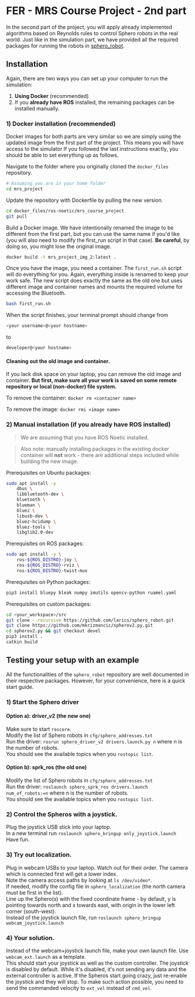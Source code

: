 # FER - MRS Course Project - 2nd part
In the second part of the project, you will apply already implemented algorithms based on Reynolds rules to control Sphero robots in the real world. Just like in the simulation part, we have provided all the required packages for running the robots in [sphero_robot](https://github.com/larics/sphero_robot).

## Installation
Again, there are two ways you can set up your computer to run the simulation:

1. **Using Docker** (recommended)
2. If you **already have ROS** installed, the remaining packages can be installed manually.

### 1) Docker installation (recommended)
Docker images for both parts are very similar so we are simply using the updated image from the first part of the project. This means you will have access to the simulator If you followed the last instructions exactly, you should be able to set everything up as follows.

Navigate to the folder where you originally cloned the `docker_files` repository.
```bash
# Assuming you are in your home folder
cd mrs_project
```

Update the repository with Dockerfile by pulling the new version.
```bash
cd docker_files/ros-noetic/mrs_course_project
git pull
```

Build a Docker image. We have intentionally renamed the image to be different from the first part, but you can use the same name if you'd like (you will also need to modify the first_run script in that case). **Be careful**, by doing so, you might lose the original image.
```bash
docker build -t mrs_project_img_2:latest .
```

Once you have the image, you need a container. The `first_run.sh` script will do everything for you. Again, everything inside is renamed to keep your work safe. The new script does exactly the same as the old one but uses different image and container names and mounts the required volume for accessing the Bluetooth.
```bash
bash first_run.sh
```

When the script finishes, your terminal prompt should change from
```bash
<your username>@<your hostname>
```
to
```bash
developer@<your hostname>
```

#### Cleaning out the old image and container.
If you lack disk space on your laptop, you can remove the old image and container. **But first, make sure all your work is saved on some remote repository or local (non-docker) file system.**

To remove the container: `docker rm <container name>`

To remove the image: `docker rmi <image name>`

### 2) Manual installation (if you already have ROS installed)
> We are assuming that you have ROS Noetic installed.

> Also note: manually installing packages in the existing docker container will **not** work - there are additional steps included while building the new image.

Prerequisites on Ubuntu packages:
```bash
sudo apt install -y
    dbus \
    libbluetooth-dev \
    bluetooth \
    blueman \
    bluez \
    libusb-dev \
    bluez-hcidump \
    bluez-tools \
    libglib2.0-dev
```

Prerequisites on ROS packages:
```bash
sudo apt install -y \
    ros-${ROS_DISTRO}-joy \
    ros-${ROS_DISTRO}-rviz \
    ros-${ROS_DISTRO}-twist-mux
```

Prerequisites on Python packages:
```bash
pip3 install bluepy bleak numpy imutils opencv-python ruamel.yaml
```

Prerequisites on custom packages:
```bash
cd <your_workspace>/src
git clone --recursive https://github.com/larics/sphero_robot.git
git clone https://github.com/mkrizmancic/spherov2.py.git
cd spherov2.py && git checkout devel
pip3 install .
catkin build
```

## Testing your setup with an example
All the functionalities of the `sphero_robot` repository are well documented in their respective packages. However, for your convenience, here is a quick start guide.

### 1) Start the Sphero driver
#### Option a): driver_v2 (the new one)
Make sure to start `roscore`.  
Modify the list of Sphero robots in `cfg/sphero_addresses.txt`  
Run the driver: `rosrun sphero_driver_v2 drivers.launch.py n` where n is the number of robots.  
You should see the available topics when you `rostopic list`.

#### Option b): sprk_ros (the old one)
Modify the list of Sphero robots in `cfg/sphero_addresses.txt`  
Run the driver: `roslaunch sphero_sprk_ros drivers.launch num_of_robots:=n` where n is the number of robots.  
You should see the available topics when you `rostopic list`.

### 2) Control the Spheros with a joystick.
Plug the joystick USB stick into your laptop.  
In a new terminal run `roslaunch sphero_bringup only_joystick.launch`  
Have fun.

### 3) Try out localization.
Plug in webcam USBs to your laptop. Watch out for their order. The camera which is connected first will get a lower index.  
Note the camera access paths by looking at `ls /dev/video*`.  
If needed, modify the config file in `sphero_localization` (the north camera must be first in the list).  
Line up the Sphero(s) with the fixed coordinate frame - by default, y is pointing towards north and x towards east, with origin in the lower left corner (south-west).  
Instead of the joystick launch file, run `roslaunch sphero_bringup webcam_joystick.launch`

### 4) Your solution.
Instead of the webcam+joystick launch file, make your own launch file. Use `webcam_ext.launch` as a template.  
This should start your joystick as well as the custom controller. The joystick is disabled by default. While it's disabled, it's not sending any data and the external controller is active. If the Spheros start going crazy, just re-enable the joystick and they will stop. To make such action possible, you need to send the commanded velocity to `ext_vel` instead of `cmd_vel`.

